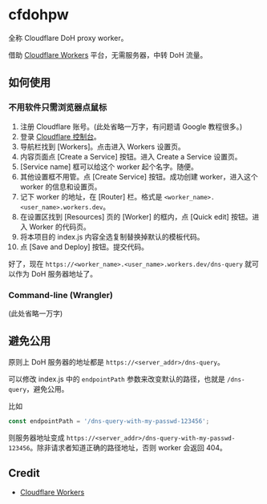 # cfdohpw

全称 Cloudflare DoH proxy worker。

借助 [Cloudflare Workers](https://workers.cloudflare.com/) 平台，无需服务器，中转 DoH 流量。

## 如何使用

### 不用软件只需浏览器点鼠标

1. 注册 Cloudflare 账号。(此处省略一万字，有问题请 Google 教程很多。)
2. 登录 [Cloudflare 控制台](https://dash.cloudflare.com/login/)。
3. 导航栏找到 [Workers]。点击进入 Workers 设置页。
4. 内容页面点 [Create a Service] 按钮。进入 Create a Service 设置页。
5. [Service name] 框可以给这个 worker 起个名字。随便。
6. 其他设置框不用管。点 [Create Service] 按钮。成功创建 worker，进入这个 worker 的信息和设置页。
7. 记下 worker 的地址，在 [Router] 栏。格式是 `<worker_name>.<user_name>.workers.dev`。
8. 在设置区找到 [Resources] 页的 [Worker] 的框内，点 [Quick edit] 按钮。进入 Worker 的代码页。
9. 将本项目的 index.js 内容全选复制替换掉默认的模板代码。
10. 点 [Save and Deploy] 按钮。提交代码。

好了，现在 `https://<worker_name>.<user_name>.workers.dev/dns-query` 就可以作为 DoH 服务器地址了。

### Command-line (Wrangler)

(此处省略一万字)

## 避免公用

原则上 DoH 服务器的地址都是 `https://<server_addr>/dns-query`。

可以修改 index.js 中的 `endpointPath` 参数来改变默认的路径，也就是 `/dns-query`，避免公用。

比如

```js
const endpointPath = '/dns-query-with-my-passwd-123456';
```

则服务器地址变成 `https://<server_addr>/dns-query-with-my-passwd-123456`。除非请求者知道正确的路径地址，否则 worker 会返回 404。

## Credit

- [Cloudflare Workers](https://workers.cloudflare.com/)